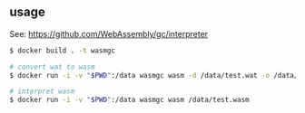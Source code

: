 ## usage

See: https://github.com/WebAssembly/gc/interpreter

```sh
$ docker build . -t wasmgc

# convert wat to wasm
$ docker run -i -v "$PWD":/data wasmgc wasm -d /data/test.wat -o /data/test.wasm

# interpret wasm
$ docker run -i -v "$PWD":/data wasmgc wasm /data/test.wasm
```
